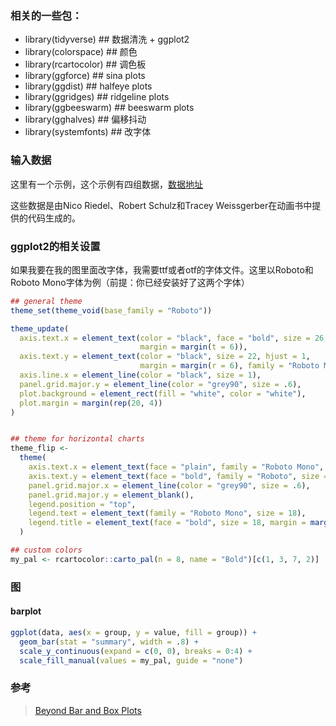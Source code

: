 ### 相关的一些包：

* library(tidyverse)     ## 数据清洗 + ggplot2
* library(colorspace)    ## 颜色
* library(rcartocolor)   ## 调色板
* library(ggforce)       ## sina plots
* library(ggdist)        ## halfeye plots
* library(ggridges)      ## ridgeline plots
* library(ggbeeswarm)    ## beeswarm plots
* library(gghalves)      ## 偏移抖动
* library(systemfonts)   ## 改字体

### 输入数据

这里有一个示例，这个示例有四组数据，[数据地址](https://raw.githubusercontent.com/z3tt/DataViz-Teaching/master/data/weissgerber-data.csv)

这些数据是由Nico Riedel、Robert Schulz和Tracey Weissgerber在动画书中提供的代码生成的。

### ggplot2的相关设置

如果我要在我的图里面改字体，我需要ttf或者otf的字体文件。这里以Roboto和Roboto Mono字体为例（前提：你已经安装好了这两个字体）

``` R
## general theme
theme_set(theme_void(base_family = "Roboto"))

theme_update(
  axis.text.x = element_text(color = "black", face = "bold", size = 26, 
                             margin = margin(t = 6)),
  axis.text.y = element_text(color = "black", size = 22, hjust = 1, 
                             margin = margin(r = 6), family = "Roboto Mono"),
  axis.line.x = element_line(color = "black", size = 1),
  panel.grid.major.y = element_line(color = "grey90", size = .6),
  plot.background = element_rect(fill = "white", color = "white"),
  plot.margin = margin(rep(20, 4))
)


## theme for horizontal charts
theme_flip <-
  theme(
    axis.text.x = element_text(face = "plain", family = "Roboto Mono", size = 22),
    axis.text.y = element_text(face = "bold", family = "Roboto", size = 26),
    panel.grid.major.x = element_line(color = "grey90", size = .6),
    panel.grid.major.y = element_blank(),
    legend.position = "top", 
    legend.text = element_text(family = "Roboto Mono", size = 18),
    legend.title = element_text(face = "bold", size = 18, margin = margin(b = 25))
  )

## custom colors
my_pal <- rcartocolor::carto_pal(n = 8, name = "Bold")[c(1, 3, 7, 2)]
```

### 图

#### barplot

```R
ggplot(data, aes(x = group, y = value, fill = group)) +
  geom_bar(stat = "summary", width = .8) +
  scale_y_continuous(expand = c(0, 0), breaks = 0:4) + 
  scale_fill_manual(values = my_pal, guide = "none")
```


### 参考
> [Beyond Bar and Box Plots](https://z3tt.github.io/beyond-bar-and-box-plots/)
